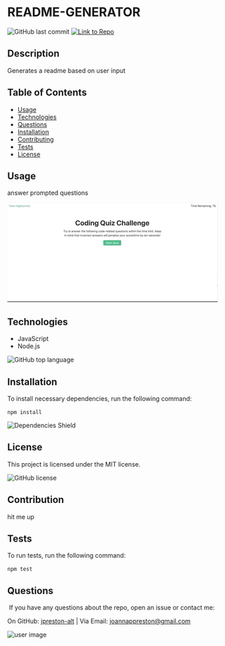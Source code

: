 # README-GENERATOR
![GitHub last commit](https://img.shields.io/github/last-commit/jpreston-alt/README-GENERATOR) [![Link to Repo](https://img.shields.io/badge/Link%20to%20Repo-blue.svg)](https://github.com/jpreston-alt/README-GENERATOR)

## Description
Generates a readme based on user input
## Table of Contents
* [Usage](#usage)
* [Technologies](#technologies)
* [Questions](#questions)
* [Installation](#Installation)
* [Contributing](#Contributing)
* [Tests](#Tests)
* [License](#License)

## Usage
answer prompted questions

![](./assets/code-quiz.gif)
## Technologies
* JavaScript
* Node.js

![GitHub top language](https://img.shields.io/github/languages/top/jpreston-alt/README-GENERATOR)

## Installation
To install necessary dependencies, run the following command:
```
npm install
```
![Dependencies Shield](https://img.shields.io/david/jpreston-alt/README-GENERATOR)

## License
This project is licensed under the MIT license. 

![GitHub license](https://img.shields.io/badge/license-MIT-blue.svg)

## Contribution
hit me up

## Tests
To run tests, run the following command: 
``` 
npm test 
```


## Questions
​
If you have any questions about the repo, open an issue or contact me:

On GitHub: [jpreston-alt](https://api.github.com/users/jpreston-alt) | Via Email: joannappreston@gmail.com

![user image](https://avatars1.githubusercontent.com/u/58855401?v=4&s=100)
